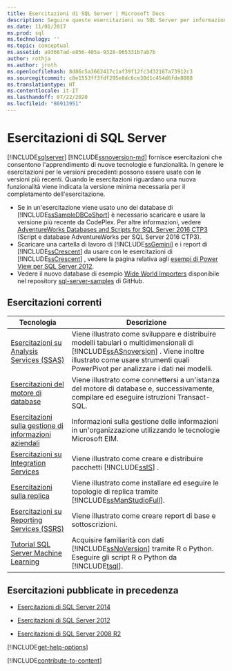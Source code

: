 ```yaml
---
title: Esercitazioni di SQL Server | Microsoft Docs
description: Seguire queste esercitazioni su SQL Server per informazioni su nuove tecnologie e funzionalità. In genere le esercitazioni per le versioni precedenti di SQL Server sono valide anche per le versioni più recenti.
ms.date: 11/01/2017
ms.prod: sql
ms.technology: ''
ms.topic: conceptual
ms.assetid: a93667ad-e856-405a-9328-065331b7ab7b
author: rothja
ms.author: jroth
ms.openlocfilehash: 8d86c5a3662417c1af39f12fc3d32167a73912c3
ms.sourcegitcommit: c8e1553ff3fdf295e8dc6ce30d1c454d6fde8088
ms.translationtype: HT
ms.contentlocale: it-IT
ms.lasthandoff: 07/22/2020
ms.locfileid: "86913951"
---
```

# <a name="tutorials-for-sql-server"></a>Esercitazioni di SQL Server
[!INCLUDE[sqlserver](../includes/applies-to-version/sqlserver.md)]
[!INCLUDE[ssnoversion-md](../includes/ssnoversion-md.md)] fornisce esercitazioni che consentono l'apprendimento di nuove tecnologie e funzionalità. In genere le esercitazioni per le versioni precedenti possono essere usate con le versioni più recenti. Quando le esercitazioni riguardano una nuova funzionalità viene indicata la versione minima necessaria per il completamento dell'esercitazione.  
     
-   Se in un'esercitazione viene usato uno dei database di [!INCLUDE[ssSampleDBCoShort](../includes/sssampledbcoshort-md.md)] è necessario scaricare e usare la versione più recente da CodePlex. Per altre informazioni, vedere [AdventureWorks Databases and Scripts for SQL Server 2016 CTP3](https://github.com/microsoft/sql-server-samples/releases/tag/adventureworks) (Script e database AdventureWorks per SQL Server 2016 CTP3).    
-   Scaricare una cartella di lavoro di [!INCLUDE[ssGemini](../includes/ssgemini-md.md)] e i report di [!INCLUDE[ssCrescent](../includes/sscrescent-md.md)] da usare con le esercitazioni di [!INCLUDE[ssCrescent](../includes/sscrescent-md.md)] , vedere la pagina relativa agli [esempi di Power View per SQL Server 2012](https://go.microsoft.com/fwlink/?LinkId=220734).  
- Vedere il nuovo database di esempio [Wide World Importers](../sample/world-wide-importers/wide-world-importers-documentation.md) disponibile nel repository [sql-server-samples](https://github.com/Microsoft/sql-server-samples) di GitHub. 

 
## <a name="current-tutorials"></a>Esercitazioni correnti  
  
|Tecnologia|Descrizione|  
|--------------|---------------|  
|[Esercitazioni su Analysis Services &#40;SSAS&#41;](https://docs.microsoft.com/analysis-services/analysis-services-tutorials-ssas)|Viene illustrato come sviluppare e distribuire modelli tabulari o multidimensionali di [!INCLUDE[ssASnoversion](../includes/ssasnoversion-md.md)] . Viene inoltre illustrato come usare strumenti quali PowerPivot per analizzare i dati nei modelli.|  
|[Esercitazioni del motore di database](../relational-databases/database-engine-tutorials.md)|Viene illustrato come connettersi a un'istanza del motore di database e, successivamente, compilare ed eseguire istruzioni Transact-SQL.|  
|[Esercitazioni sulla gestione di informazioni aziendali](https://msdn.microsoft.com/library/8745dc80-193d-4de0-9f17-ba648ab1e81c)|Informazioni sulla gestione delle informazioni in un'organizzazione utilizzando le tecnologie Microsoft EIM.|  
|[Esercitazioni su Integration Services](../integration-services/integration-services-tutorials.md)|Viene illustrato come creare e distribuire pacchetti [!INCLUDE[ssIS](../includes/ssis-md.md)] .|  
|[Esercitazioni sulla replica](../relational-databases/replication/replication-tutorials.md)|Viene illustrato come installare ed eseguire le topologie di replica tramite [!INCLUDE[ssManStudioFull](../includes/ssmanstudiofull-md.md)].|  
|[Esercitazioni su Reporting Services &#40;SSRS&#41;](../reporting-services/reporting-services-tutorials-ssrs.md)|Viene illustrato come creare report di base e sottoscrizioni.|  
|[Tutorial SQL Server Machine Learning](../machine-learning/tutorials/sql-server-r-tutorials.md)|Acquisire familiarità con dati [!INCLUDE[ssNoVersion](../includes/ssnoversion-md.md)] tramite R o Python. Eseguire gli script R o Python da [!INCLUDE[tsql](../includes/tsql-md.md)].|  
  
 ## <a name="previously-published-tutorials"></a>Esercitazioni pubblicate in precedenza 
  
 - [Esercitazioni di SQL Server 2014](https://msdn.microsoft.com/library/hh231699(v=sql.120).aspx)  
  
 - [Esercitazioni di SQL Server 2012](https://msdn.microsoft.com/library/hh231699(v=sql.110).aspx)  
  
 - [Esercitazioni di SQL Server 2008 R2](https://msdn.microsoft.com/library/ms167593.aspx)   

[!INCLUDE[get-help-options](../includes/paragraph-content/get-help-options.md)]

[!INCLUDE[contribute-to-content](../includes/paragraph-content/contribute-to-content.md)]
